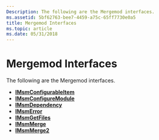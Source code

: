 ```yaml
---
Description: The following are the Mergemod interfaces.
ms.assetid: 5bf62763-bee7-4459-a75c-65ff7730e0a5
title: Mergemod Interfaces
ms.topic: article
ms.date: 05/31/2018
---
```


# Mergemod Interfaces

The following are the Mergemod interfaces.

-   [**IMsmConfigurableItem**](https://msdn.microsoft.com/en-us/library/Aa369242(v=VS.85).aspx)
-   [**IMsmConfigureModule**](https://msdn.microsoft.com/en-us/library/Aa369243(v=VS.85).aspx)
-   [**IMsmDependency**](https://msdn.microsoft.com/en-us/library/Aa369249(v=VS.85).aspx)
-   [**IMsmError**](https://msdn.microsoft.com/en-us/library/Aa369257(v=VS.85).aspx)
-   [**IMsmGetFiles**](https://msdn.microsoft.com/en-us/library/Aa369259(v=VS.85).aspx)
-   [**IMsmMerge**](https://msdn.microsoft.com/en-us/library/Aa369273(v=VS.85).aspx)
-   [**IMsmMerge2**](/windows/desktop/api/Mergemod/nn-mergemod-imsmmerge2)

 

 



